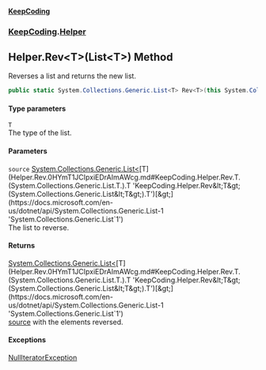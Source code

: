 #### [KeepCoding](index.md 'index')
### [KeepCoding](KeepCoding.md 'KeepCoding').[Helper](Helper.md 'KeepCoding.Helper')
## Helper.Rev&lt;T&gt;(List&lt;T&gt;) Method
Reverses a list and returns the new list.  
```csharp
public static System.Collections.Generic.List<T> Rev<T>(this System.Collections.Generic.List<T> source);
```
#### Type parameters
<a name='KeepCoding.Helper.Rev.T.(System.Collections.Generic.List.T.).T'></a>
`T`  
The type of the list.
  
#### Parameters
<a name='KeepCoding.Helper.Rev.T.(System.Collections.Generic.List.T.).source'></a>
`source` [System.Collections.Generic.List&lt;](https://docs.microsoft.com/en-us/dotnet/api/System.Collections.Generic.List-1 'System.Collections.Generic.List`1')[T](Helper.Rev.0HYmT1JCIpxiEDrAImAWcg.md#KeepCoding.Helper.Rev.T.(System.Collections.Generic.List.T.).T 'KeepCoding.Helper.Rev&lt;T&gt;(System.Collections.Generic.List&lt;T&gt;).T')[&gt;](https://docs.microsoft.com/en-us/dotnet/api/System.Collections.Generic.List-1 'System.Collections.Generic.List`1')  
The list to reverse.
  
#### Returns
[System.Collections.Generic.List&lt;](https://docs.microsoft.com/en-us/dotnet/api/System.Collections.Generic.List-1 'System.Collections.Generic.List`1')[T](Helper.Rev.0HYmT1JCIpxiEDrAImAWcg.md#KeepCoding.Helper.Rev.T.(System.Collections.Generic.List.T.).T 'KeepCoding.Helper.Rev&lt;T&gt;(System.Collections.Generic.List&lt;T&gt;).T')[&gt;](https://docs.microsoft.com/en-us/dotnet/api/System.Collections.Generic.List-1 'System.Collections.Generic.List`1')  
[source](Helper.Rev.0HYmT1JCIpxiEDrAImAWcg.md#KeepCoding.Helper.Rev.T.(System.Collections.Generic.List.T.).source 'KeepCoding.Helper.Rev&lt;T&gt;(System.Collections.Generic.List&lt;T&gt;).source') with the elements reversed.
#### Exceptions
[NullIteratorException](NullIteratorException.md 'KeepCoding.Internal.NullIteratorException')  
